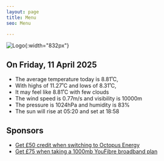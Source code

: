 ```yaml
---
layout: page
title: Menu
seo: Menu

---
```


![Logo](/images/logo.jpg){:width="832px"}

<!-- weather_marker starts -->
## On Friday, 11 April 2025

- The average temperature today is 8.81˚C,
- With highs of 11.27˚C and lows of 8.31˚C,
- It may feel like 8.81˚C with few clouds
- The wind speed is 0.77m/s and visibility is 10000m
- The pressure is 1024hPa and humidity is 83%
- The sun will rise at 05:20 and set at 18:58

<!-- weather_marker ends -->

## Sponsors

- [Get £50 credit when switching to Octopus Energy](https://bit.ly/3oD1nnS)
- [Get £75 when taking a 1000mb YouFibre broadband plan](https://aklam.io/91zWhU?)



